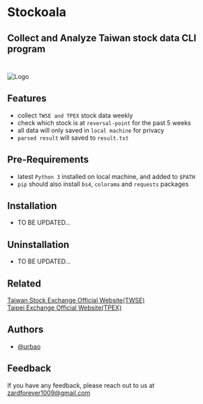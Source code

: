 
# Stockoala

## Collect and Analyze Taiwan stock data CLI program<br/><br/>

![Logo](https://cdn-icons-png.flaticon.com/128/424/424783.png)

## Features
- collect `TWSE and TPEX` stock data weekly
- check which stock is at `reversal-point` for the past 5 weeks
- all data will only saved in `local machine` for privacy
- `parsed result` will saved to `result.txt` 

## Pre-Requirements
- latest `Python 3` installed on local machine, and added to `$PATH`
- `pip` should also install `bs4`, `colorama` and `requests` packages

## Installation
- TO BE UPDATED...

## Uninstallation
- TO BE UPDATED...

## Related
[Taiwan Stock Exchange Official Website(TWSE)](https://www.twse.com.tw/zh/page/trading/exchange/STOCK_DAY.html)<br/>
[Taipei Exchange Official Website(TPEX)](https://www.tpex.org.tw/web/stock/aftertrading/daily_trading_info/st43.php?l=zh-tw)<br/>

## Authors
- [@urbao](https://www.github.com/urbao)

## Feedback
If you have any feedback, please reach out to us at zardforever1009@gmail.com

